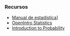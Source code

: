 ### Recursos
* [Manual de estadística](http://www.statsoft.com/Textbook)]
* [OpenIntro Statistics](https://drive.google.com/file/d/0B-DHaDEbiOGkc1RycUtIcUtIelE/view)
* [Introduction to Probability](http://www.dartmouth.edu/~chance/teaching_aids/books_articles/probability_book/amsbook.mac.pdf)
